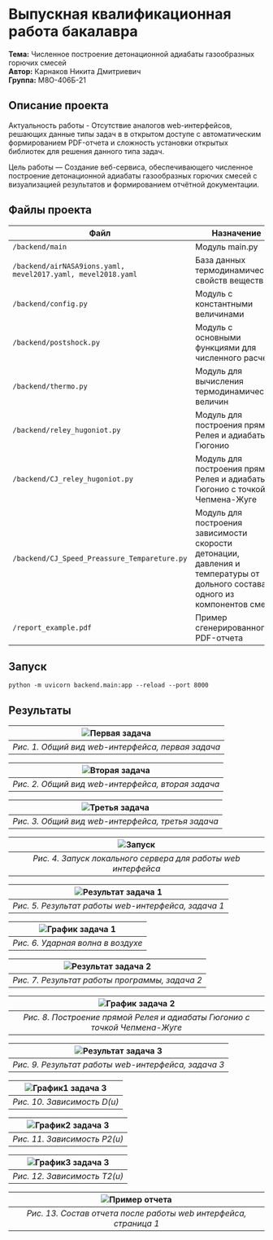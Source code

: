 # Выпускная квалификационная работа бакалавра

**Тема:** Численное построение детонационной адиабаты газообразных горючих смесей  
**Автор:** Карнаков Никита Дмитриевич                                           
 **Группа:** М8О-406Б-21


## Описание проекта  

Актуальность работы - Отсутствие аналогов web-интерфейсов, решающих данные типы задач в в открытом доступе с автоматическим формированием PDF-отчета и сложность установки открытых библиотек для решения данного типа задач.

Цель работы — Создание веб-сервиса, обеспечивающего численное построение детонационной адиабаты газообразных горючих смесей с визуализацией результатов и формированием отчётной документации. 

## Файлы проекта  
| Файл                  | Назначение                                                                 |
|-----------------------|---------------------------------------------------------------------------|
| `/backend/main`          | Модуль main.py         |
| `/backend/airNASA9ions.yaml, mevel2017.yaml, mevel2018.yaml`        | База данных термодинамических свойств веществ                              |
| `/backend/config.py`    | Модуль с константными величинами  |
| `/backend/postshock.py`         | Модуль с основными функциями для численного расчета                         |
| `/backend/thermo.py`         | Модуль для вычисления термодинамических величин                        |
| `/backend/reley_hugoniot.py`         | Модуль для построения прямой Релея и адиабаты Гюгонио                         |
| `/backend/CJ_reley_hugoniot.py`         | Модуль для построения прямой Релея и адиабаты Гюгонио с точкой Чепмена-Жуге                        |
| `/backend/CJ_Speed_Preassure_Tempareture.py`         | Модуль для построения зависимости скорости детонации, давления и температуры от дольного состава одного из компонентов смес                        |
| `/report_example.pdf`         | Пример сгенерированного PDF-отчета                         |

## Запуск

```python -m uvicorn backend.main:app --reload --port 8000```

## Результаты

| ![Первая задача](images/final1.png) |
|:-----------------------------------:|
| *Рис. 1. Общий вид web-интерфейса, первая задача* |

| ![Вторая задача](images/final2.png) |
|:-----------------------------------:|
| *Рис. 2. Общий вид web-интерфейса, вторая задача* |

| ![Третья задача](images/final3.png) |
|:-----------------------------------:|
| *Рис. 3. Общий вид web-интерфейса, третья задача* |

| ![Запуск](images/final4.png) |
|:-----------------------------------:|
| *Рис. 4. Запуск локального сервера для работы web интерфейса* |

| ![Результат задача 1](images/final5.png) |
|:-----------------------------------:|
| *Рис. 5. Результат работы web-интерфейса, задача 1* |

| ![График задача 1](images/final6.png) |
|:-----------------------------------:|
| *Рис. 6. Ударная волна в воздухе* |

| ![Результат задача 2](images/final7.png) |
|:-----------------------------------:|
| *Рис. 7. Результат работы программы, задача 2* |

| ![График задача 2](images/final8.png) |
|:-----------------------------------:|
| *Рис. 8. Построение прямой Релея и адиабаты Гюгонио с точкой Чепмена-Жуге* |

| ![Результат задача 3](images/final9.png) |
|:-----------------------------------:|
| *Рис. 9. Результат работы web-интерфейса, задача 3* |

| ![График1 задача 3](images/final10.png) |
|:-----------------------------------:|
| *Рис. 10. Зависимость D(u)* |

| ![График2 задача 3](images/final11.png) |
|:-----------------------------------:|
| *Рис. 11. Зависимость P2(u)* |

| ![График3 задача 3](images/final12.png) |
|:-----------------------------------:|
| *Рис. 12. Зависимость T2(u)* |

| ![Пример отчета](images/final13.png) |
|:-----------------------------------:|
| *Рис. 13. Состав отчета после работы web интерфейса, страница 1* |




